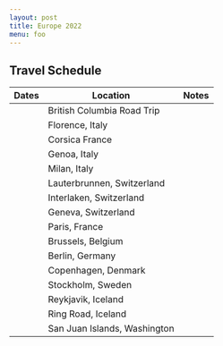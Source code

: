 ```yaml
---
layout: post
title: Europe 2022
menu: foo
---
```


## Travel Schedule
| Dates         | Location      | Notes |
| ------------- | ------------- | ----- |
|| British Columbia Road Trip ||
|| Florence, Italy ||
|| Corsica France ||
|| Genoa, Italy ||
|| Milan, Italy ||
|| Lauterbrunnen, Switzerland ||
|| Interlaken, Switzerland ||
|| Geneva, Switzerland ||
|| Paris, France ||
|| Brussels, Belgium ||
|| Berlin, Germany ||
|| Copenhagen, Denmark ||
|| Stockholm, Sweden ||
|| Reykjavik, Iceland ||
|| Ring Road, Iceland ||
|| San Juan Islands, Washington ||

